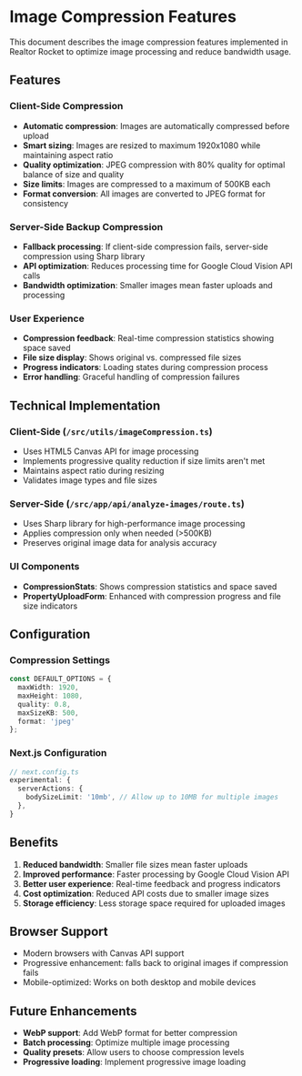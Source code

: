 # Image Compression Features

This document describes the image compression features implemented in Realtor Rocket to optimize image processing and reduce bandwidth usage.

## Features

### Client-Side Compression
- **Automatic compression**: Images are automatically compressed before upload
- **Smart sizing**: Images are resized to maximum 1920x1080 while maintaining aspect ratio
- **Quality optimization**: JPEG compression with 80% quality for optimal balance of size and quality
- **Size limits**: Images are compressed to a maximum of 500KB each
- **Format conversion**: All images are converted to JPEG format for consistency

### Server-Side Backup Compression
- **Fallback processing**: If client-side compression fails, server-side compression using Sharp library
- **API optimization**: Reduces processing time for Google Cloud Vision API calls
- **Bandwidth optimization**: Smaller images mean faster uploads and processing

### User Experience
- **Compression feedback**: Real-time compression statistics showing space saved
- **File size display**: Shows original vs. compressed file sizes
- **Progress indicators**: Loading states during compression process
- **Error handling**: Graceful handling of compression failures

## Technical Implementation

### Client-Side (`/src/utils/imageCompression.ts`)
- Uses HTML5 Canvas API for image processing
- Implements progressive quality reduction if size limits aren't met
- Maintains aspect ratio during resizing
- Validates image types and file sizes

### Server-Side (`/src/app/api/analyze-images/route.ts`)
- Uses Sharp library for high-performance image processing
- Applies compression only when needed (>500KB)
- Preserves original image data for analysis accuracy

### UI Components
- **CompressionStats**: Shows compression statistics and space saved
- **PropertyUploadForm**: Enhanced with compression progress and file size indicators

## Configuration

### Compression Settings
```typescript
const DEFAULT_OPTIONS = {
  maxWidth: 1920,
  maxHeight: 1080,
  quality: 0.8,
  maxSizeKB: 500,
  format: 'jpeg'
};
```

### Next.js Configuration
```typescript
// next.config.ts
experimental: {
  serverActions: {
    bodySizeLimit: '10mb', // Allow up to 10MB for multiple images
  },
}
```

## Benefits

1. **Reduced bandwidth**: Smaller file sizes mean faster uploads
2. **Improved performance**: Faster processing by Google Cloud Vision API
3. **Better user experience**: Real-time feedback and progress indicators
4. **Cost optimization**: Reduced API costs due to smaller image sizes
5. **Storage efficiency**: Less storage space required for uploaded images

## Browser Support

- Modern browsers with Canvas API support
- Progressive enhancement: falls back to original images if compression fails
- Mobile-optimized: Works on both desktop and mobile devices

## Future Enhancements

- **WebP support**: Add WebP format for better compression
- **Batch processing**: Optimize multiple image processing
- **Quality presets**: Allow users to choose compression levels
- **Progressive loading**: Implement progressive image loading
